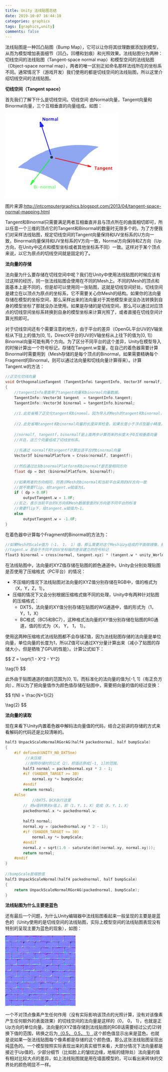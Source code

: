 ```yaml
---
title: Unity 法线贴图总结
date: 2019-10-07 16:44:10
categories: graphics
tags: [graphics,unity]
comments: false
---
```


法线贴图是一种凹凸贴图（Bump Map），它可以让你将其纹理数据添加到模型，从而为模型增加表面细节（凹凸，凹槽和划痕）和光照效果。法线贴图分为两种：切线空间的法线贴图（Tangent-space normal map）和模型空间的法线贴图（Object-space normal map），两者的唯一区别正如命名那样法线所在的坐标系不同。通常情况下（游戏开发）我们使用的都是切线空间的法线贴图，所以这里介绍切线空间的法线贴图。

**切线空间（Tangent space）**

首先我们了解下什么是切线空间。切线空间 由Normal向量，Tangent向量和Binormal向量，三个互相垂直的向量组成。如图：

![](/images/normalmap/1.jpg)

图片来源:http://intcomputergraphics.blogspot.com/2013/04/tangent-space-normal-mapping.html

Tangent和Binormal只需要满足两者互相垂直并且与顶点所在的曲面相切即可，所以任意一个三维的顶点它的Tangent和Binormal的数量时无限多个的。为了方便我们对采样法线贴图，规定切线空间的Tangent向量保持和UV坐标系的U方向一致，Binormal向量保持和UV坐标系的V方向一致，Normal方向保持和Z方向（Up方向，在Unity中这点和模型坐标或者其他坐标系不同）一致。这样对于某个顶点来说，以它为原点的切线空间就是固定的了。

**法向量的存储**

法向量为什么要存储在切线空间中呢？我们在Unity中使用法线贴图的时候应该有过这样的经历，同一张法线贴图会使用在不同的Mesh上。不同的Mesh的顶点和面基本上是不同的，但是却可以使用同一张贴图，这就是切线空间好处，切线空间是建立在以顶点为原点的坐标系，它不需要关心你Mesh的结构。如果你的法向量存储在模型的坐标空间，那么采样出来的法向量对于其他模型来说没办法转换到自身的模型坐标了那就没办法使用。如果是存储的是切线空间，那么可以通过对应顶点的切线空间坐标系转换到自身的模型坐标来计算光照了，或者直接在切线空间计算光照即可。

对于切线空间还有个需要注意的地方，由于平台的差异（OpenGL平台UV的V轴坐标从下往上的值为[0, 1]，DirectX平台的UV的V轴坐标从上往下的值为[0, 1]）Binormal向量可能有两个方向。为了区分不同平台的这个差异，Unity在模型导入的时候计算出一个符号标记，存储在Tangent.w变量，在自己的着色器需要计算Binormal时需要用到（Mesh存储的是每个顶点的Binormal，如果需要精确每个Fragment的Binormal，则可以通过法向量和切线向量计算得来）。计算Tangent.w的方法：

```c++
//正交化切线向量
void OrthogonalizeTangent (TangentInfo& tangentInfo, Vector3f normalf, Vector4f& outputTangent)
{
    //tangentInfo里面带了tangent向量和binormal向量数据。
    TangentInfo::Vector3d tangent  = tangentInfo.tangent;
    TangentInfo::Vector3d binormal = tangentInfo.binormal;
    
    //1.此处省略了正交化tangent和binomal。因为导入的Mesh的tangent和binormal，normal和binormal可能不垂直。
    
    //2.此处省略tangent和binormal向量的长度异常检查。如果长度小于浮点型最小精度，则直接用标准化单位向量（如Up（0， 0，1））。

    //normalf, tangentf，binormalf是上面两步计算而来的长度大于0互相垂直向量
    //并且，这三个向量组成了切线坐标系。
    
    //先通过 normalf和tangentf计算出该平台的binormal向量
    Vector3f binormalPlatform = Cross(normalf, tangentf);
    
    //然后通过比较binormalPlatform和binormalf是否是相同方向
    float dp = Dot (binormalPlatform, binormalf);
    
    //如果两者的方向相同，则表示Mesh的binormal和当前平台采用的UV方向一致
    //就不需要flip，给tangent.w赋值为1。
    if ( dp > 0.0F)
        outputTangent.w = 1.0F;
    //反之，表示当前平台的V方向和Mesh数据里面的V方向是不同平台的标准
    //需要flip下，给tangent.w赋值为-1。
	else
		outputTangent.w = -1.0F;
}
```

在着色器中计算每个Fragment的Binormal的方法为：

```c++
//如果Mesh的Scale值为（-1， 1， 1）值，那么需要对这个Mesh以zy组成的平面做镜像，那么计算出来的binormal也是需要做镜像的，unity_WorldTransformParams.w存储的就是是否需要做镜像的符号标记
//tagent.w 是由于不同平台UV坐标轴的差异建立的符号标记
float3 binormal = cross(normal, tangent.xyz) * (tangent.w * unity_WorldTransformParams.w);
```

在法线贴图中，法向量的XYZ值存储在贴图的颜色通道中。Unity会分别处理贴图是否使用了压缩格式（PC平台）的情况：

* 不压缩的情况下法线贴图对法向量的XYZ值分别存储在RGB中，值的格式为（X，Y，Z，1）。
* 压缩的情况下又会分别根据压缩格式做不同的处理，Unity中有两种针对贴图的压缩格式：
  * DXT5，法向量的XY值分别存储在贴图的WG通道中，值的形式为（1，Y，1，X）
  * BC格式（BC5和BC7），这种格式法向量的XY值分别存储在贴图的RG通道，值的形式为（X， Y， 1， 1）。

使用这两种压缩格式法线贴图都不会存储Z值，因为法线贴图存储的法向量是单位向量，单位向量的长度为1，所以Z值可以通过XY分量计算出来（减小了贴图的存储大小，但是牺牲了GPU的性能）。计算公式如下：

$$
Z = \sqrt{1 - X^2 - Y^2} 

\tag{1}
$$

此外由于贴图通道的值的范围为[0, 1]，而标准化的法向量的值为[-1, 1]（有正负方向），所以为了把向量值作为颜色值存储在贴图中，需要把向量的值的经过变换：

$$
f(N) = \frac{N+1}{2}

\tag{2}
$$

**法向量的读取**

现在来看下Unity内置着色器中解码法向量值的代码，结合之前讲的存储的方式来看解码的代码还是比较清晰的。


```c++
half3 UnpackScaleNormalRGorAG(half4 packednormal, half bumpScale)
{
    #if defined(UNITY_NO_DXT5nm)
  		 //未压缩
  		 //按照存储时的公式（2），把值还原成[-1, 1]的范围。
        half3 normal = packednormal.xyz * 2 - 1;
        #if (SHADER_TARGET >= 30)
            normal.xy *= bumpScale;
        #endif
        return normal;
    #else
  			//DXT5，BCX执行这里
        // 把w值转换到x值上，即（1，Y，1，X）变成（X，Y，1，X）
        packednormal.x *= packednormal.w;

        half3 normal;
        normal.xy = (packednormal.xy * 2 - 1);
        #if (SHADER_TARGET >= 30)
            normal.xy *= bumpScale;
        #endif
        normal.z = sqrt(1.0 - saturate(dot(normal.xy, normal.xy)));
        return normal;
    #endif
}

//bumpScale是缩放值
half3 UnpackScaleNormal(half4 packednormal, half bumpScale)
{
    return UnpackScaleNormalRGorAG(packednormal, bumpScale);
}
```

**法线贴图为什么主要是蓝色**

还有最后一个问题，为什么Unity编辑器中法线贴图看起来一般呈现的主要是是蓝色的（Unity使用的是切线空间的法线贴图，实际上模型空间的法线贴图表现没有特别的呈现主要为蓝色的现象），如图：

![](/images/normalmap/2.jpeg)

一个不对顶点像素产生任何作用（没有实际影响该顶点的光照计算，没有对该像素产生任何额外的表面效果）的切线空间的法向量是这样的（0， 0， 1），也就是正Up方向的单位向量。法向量的XYZ值存储到法线贴图的RGB话需要经过公式(2)转换下值的范围，转换之后为[（0.5， 0.5， 1）](https://rgb.to/rgb/128,128,255),这个颜色值显示出来是蓝色。也就是说如果一张法线贴图每个像素都是存储的这个颜色值，那么这张法线贴图呈现出纯蓝色的。一个模型按照实际表现出来的真实细节来看，大部分情况下法向量都是接近于Up值的，少部分细节（比如脸上的皱纹边缘，地板的缝隙处）法向量的值有相对比较大点的差异，如上法线贴图就是用在墙面模型的，可以看出来砖块的交界处的颜色明显不一样。

